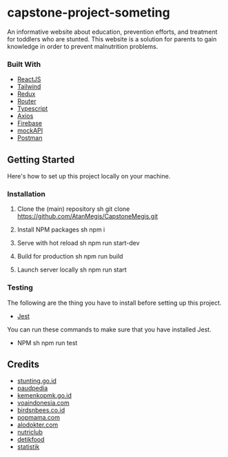 # capstone-project-someting

An informative website about education, prevention efforts, and treatment for toddlers who are stunted. This website is a solution for parents to gain knowledge in order to prevent malnutrition problems.

### Built With

-    [ReactJS](https://reactjs.org/)
-    [Tailwind](https://tailwindcss.com/)
-    [Redux](https://redux.js.org/)
-    [Router](https://reactrouter.com/)
-    [Typescript](https://www.typescriptlang.org/)
-    [Axios](https://www.npmjs.com/package/react-axios)
-    [Firebase](https://firebase.google.com/)
-    [mockAPI](https://mockapi.io/)
-    [Postman](https://www.postman.cm/)

## Getting Started

Here's how to set up this project locally on your machine.

### Installation

1. Clone the (main) repository
   sh
   git clone https://github.com/AtanMegis/CapstoneMegis.git

2. Install NPM packages
   sh
   npm i

3. Serve with hot reload
   sh
   npm run start-dev

4. Build for production
   sh
   npm run build

5. Launch server locally
   sh
   npm run start

### Testing

The following are the thing you have to install before setting up this project.

-    [Jest](https://jestjs.io/)

You can run these commands to make sure that you have installed Jest.

-    NPM
     sh
     npm run test

## Credits

-    [stunting.go.id](https://stunting.go.id/)
-    [paudpedia](https://paudpedia.kemdikbud.go.id/)
-    [kemenkopmk.go.id](https://www.kemenkopmk.go.id/)
-    [voaindonesia.com](https://www.voaindonesia.com/)
-    [birdsnbees.co.id](https://www.birdsnbees.co.id/)
-    [popmama.com](https://www.https://www.popmama.com//)
-    [alodokter.com](https://www.alodokter.com/)
-    [nutriclub](https://www.nutriclub.co.id/)
-    [detikfood](https://food.detik.com/)
-    [statistik](https://statistik.jakarta.go.id/)
